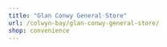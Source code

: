 ```yaml
---
title: "Glan Conwy General Store"
url: /colwyn-bay/glan-conwy-general-store/
shop: convenience
---
```


